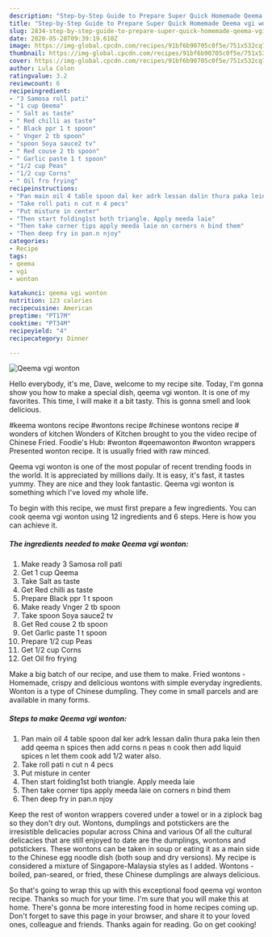 ```yaml
---
description: "Step-by-Step Guide to Prepare Super Quick Homemade Qeema vgi wonton"
title: "Step-by-Step Guide to Prepare Super Quick Homemade Qeema vgi wonton"
slug: 2834-step-by-step-guide-to-prepare-super-quick-homemade-qeema-vgi-wonton
date: 2020-05-28T09:39:19.610Z
image: https://img-global.cpcdn.com/recipes/91bf6b90705c0f5e/751x532cq70/qeema-vgi-wonton-recipe-main-photo.jpg
thumbnail: https://img-global.cpcdn.com/recipes/91bf6b90705c0f5e/751x532cq70/qeema-vgi-wonton-recipe-main-photo.jpg
cover: https://img-global.cpcdn.com/recipes/91bf6b90705c0f5e/751x532cq70/qeema-vgi-wonton-recipe-main-photo.jpg
author: Lula Colon
ratingvalue: 3.2
reviewcount: 6
recipeingredient:
- "3 Samosa roll pati"
- "1 cup Qeema"
- " Salt as taste"
- " Red chilli as taste"
- " Black ppr 1 t spoon"
- " Vnger 2 tb spoon"
- "spoon Soya sauce2 tv"
- " Red couse 2 tb spoon"
- " Garlic paste 1 t spoon"
- "1/2 cup Peas"
- "1/2 cup Corns"
- " Oil fro frying"
recipeinstructions:
- "Pan main oil 4 table spoon dal ker adrk lessan dalin thura paka lein then add qeema n spices then add corns n peas n cook then add liquid spices n let them cook add 1/2 water also."
- "Take roll pati n cut n 4 pecs"
- "Put misture in center"
- "Then start folding1st both triangle. Apply meeda laie"
- "Then take corner tips apply meeda laie on corners n bind them"
- "Then deep fry in pan.n njoy"
categories:
- Recipe
tags:
- qeema
- vgi
- wonton

katakunci: qeema vgi wonton 
nutrition: 123 calories
recipecuisine: American
preptime: "PT17M"
cooktime: "PT34M"
recipeyield: "4"
recipecategory: Dinner

---
```



![Qeema vgi wonton](https://img-global.cpcdn.com/recipes/91bf6b90705c0f5e/751x532cq70/qeema-vgi-wonton-recipe-main-photo.jpg)

Hello everybody, it's me, Dave, welcome to my recipe site. Today, I'm gonna show you how to make a special dish, qeema vgi wonton. It is one of my favorites. This time, I will make it a bit tasty. This is gonna smell and look delicious.

#keema wontons recipe #wontons recipe #chinese wontons recipe # wonders of kitchen Wonders of Kitchen brought to you the video recipe of Chinese Fried. Foodie&#39;s Hub: #wonton #qeemawonton #wonton wrappers Presented wonton recipe. It is usually fried with raw minced.

Qeema vgi wonton is one of the most popular of recent trending foods in the world. It is appreciated by millions daily. It is easy, it's fast, it tastes yummy. They are nice and they look fantastic. Qeema vgi wonton is something which I've loved my whole life.


To begin with this recipe, we must first prepare a few ingredients. You can cook qeema vgi wonton using 12 ingredients and 6 steps. Here is how you can achieve it.

<!--inarticleads1-->

##### The ingredients needed to make Qeema vgi wonton:

1. Make ready 3 Samosa roll pati
1. Get 1 cup Qeema
1. Take  Salt as taste
1. Get  Red chilli as taste
1. Prepare  Black ppr 1 t spoon
1. Make ready  Vnger 2 tb spoon
1. Take spoon Soya sauce2 tv
1. Get  Red couse 2 tb spoon
1. Get  Garlic paste 1 t spoon
1. Prepare 1/2 cup Peas
1. Get 1/2 cup Corns
1. Get  Oil fro frying


Make a big batch of our recipe, and use them to make. Fried wontons - Homemade, crispy and delicious wontons with simple everyday ingredients. Wonton is a type of Chinese dumpling. They come in small parcels and are available in many forms. 

<!--inarticleads2-->

##### Steps to make Qeema vgi wonton:

1. Pan main oil 4 table spoon dal ker adrk lessan dalin thura paka lein then add qeema n spices then add corns n peas n cook then add liquid spices n let them cook add 1/2 water also.
1. Take roll pati n cut n 4 pecs
1. Put misture in center
1. Then start folding1st both triangle. Apply meeda laie
1. Then take corner tips apply meeda laie on corners n bind them
1. Then deep fry in pan.n njoy


Keep the rest of wonton wrappers covered under a towel or in a ziplock bag so they don&#39;t dry out. Wontons, dumplings and potstickers are the irresistible delicacies popular across China and various Of all the cultural delicacies that are still enjoyed to date are the dumplings, wontons and potstickers. These wontons can be taken in soup or eating it as a main side to the Chinese egg noodle dish (both soup and dry versions). My recipe is considered a mixture of Singapore-Malaysia styles as I added. Wontons - boiled, pan-seared, or fried, these Chinese dumplings are always delicious. 

So that's going to wrap this up with this exceptional food qeema vgi wonton recipe. Thanks so much for your time. I'm sure that you will make this at home. There's gonna be more interesting food in home recipes coming up. Don't forget to save this page in your browser, and share it to your loved ones, colleague and friends. Thanks again for reading. Go on get cooking!
